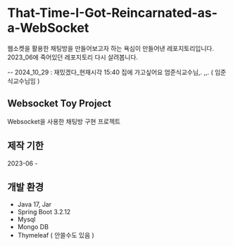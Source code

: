 # That-Time-I-Got-Reincarnated-as-a-WebSocket


웹소켓을 활용한 채팅방을 만들어보고자 하는 욕심이 만들어낸 레포지토리입니다.
2023_06에 죽어있던 레포지토리 다시 살려봅니다.

-- 2024_10_29 : 재밌겠다_현재시각 15:40 집에 가고싶어요 엄준식교수님,. ,,.  ( 임준식교수님임 )


## Websocket Toy Project

Websocket을 사용한 채팅방 구현 프로젝트

## 제작 기한

2023-06 -

## 개발 환경

- Java 17, Jar
- Spring Boot 3.2.12
- Mysql 
- Mongo DB
- Thymeleaf ( 안쓸수도 있음 )
